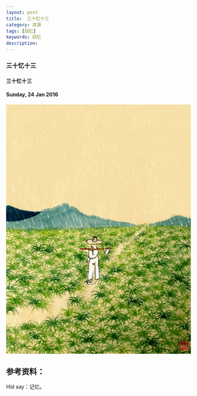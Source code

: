 ```yaml
---
layout: post
title:  三十忆十三
category: 资源
tags: [回忆]
keywords: 回忆
description: 
---
```


### 三十忆十三

#### 三十忆十三

#### Sunday, 24 Jan 2016

![老树画画](/../../assets/img/resource/2016/LaoShuHuaHua_3.jpeg)


## 参考资料：


Hid say：记忆。

